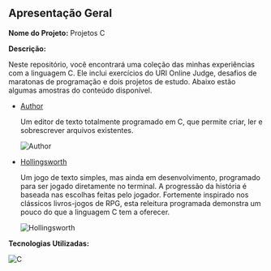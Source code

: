## Apresentação Geral

**Nome do Projeto:** Projetos C

**Descrição:**

Neste repositório, você encontrará uma coleção das minhas experiências com a linguagem C. Ele inclui exercícios do URI Online Judge, desafios de maratonas de programação e dois projetos de estudo. Abaixo estão algumas amostras do conteúdo disponível.

- [Author](https://github.com/Edssaac/projetos-c/tree/main/Author)

  Um editor de texto totalmente programado em C, que permite criar, ler e sobrescrever arquivos existentes.

  ![Author](https://raw.githubusercontent.com/Edssaac/projetos-c/main/Author/Author.gif) 


- [Hollingsworth](https://github.com/Edssaac/projetos-c/tree/main/Hollingsworth)

  Um jogo de texto simples, mas ainda em desenvolvimento, programado para ser jogado diretamente no terminal. A progressão da história é baseada nas escolhas feitas pelo jogador. Fortemente inspirado nos clássicos   livros-jogos de RPG, esta releitura programada demonstra um pouco do que a linguagem C tem a oferecer.
 
  ![Hollingsworth](https://raw.githubusercontent.com/Edssaac/projetos-c/main/Hollingsworth/hollingsworth.gif)

**Tecnologias Utilizadas:**

![C](https://img.shields.io/badge/C-00599C?style=for-the-badge&logo=c&logoColor=white)
